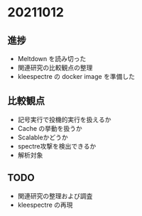 # 20211012

## 進捗

- Meltdown を読み切った
- 関連研究の比較観点の整理
- kleespectre の docker image を準備した

## 比較観点

- 記号実行で投機的実行を扱えるか
- Cache の挙動を扱うか
- Scalableかどうか
- spectre攻撃を検出できるか
- 解析対象

## TODO

- 関連研究の整理および調査
- kleespectre の再現
